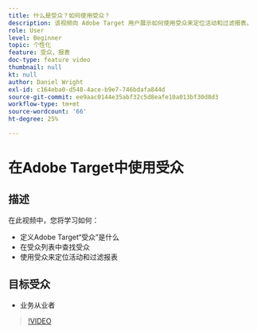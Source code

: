 ```yaml
---
title: 什么是受众？如何使用受众？
description: 该视频向 Adobe Target 用户展示如何使用受众来定位活动和过滤报表。
role: User
level: Beginner
topic: 个性化
feature: 受众，报表
doc-type: feature video
thumbnail: null
kt: null
author: Daniel Wright
exl-id: c164eba0-d548-4ace-b9e7-746bdafa844d
source-git-commit: ee9aac0144e35abf32c5d8eafe10a013bf30d8d3
workflow-type: tm+mt
source-wordcount: '66'
ht-degree: 25%

---
```


# 在Adobe Target中使用受众

## 描述

在此视频中，您将学习如何：

* 定义Adobe Target“受众”是什么
* 在受众列表中查找受众
* 使用受众来定位活动和过滤报表

## 目标受众

* 业务从业者

>[!VIDEO](https://video.tv.adobe.com/v/17398/?quality=12)
